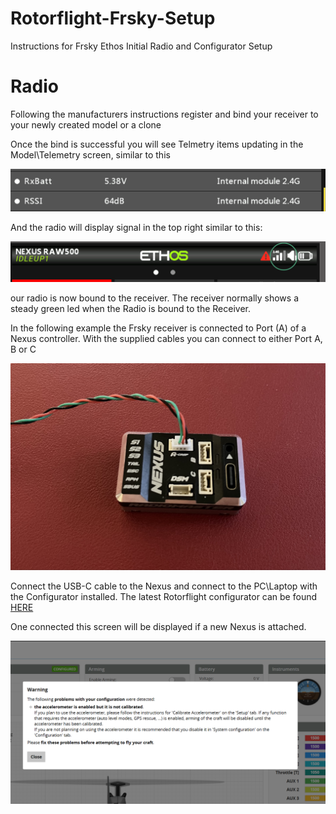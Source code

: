# Rotorflight-Frsky-Setup
Instructions for Frsky Ethos Initial Radio and Configurator Setup

# Radio

Following the manufacturers instructions register and bind your receiver to your newly created model or a clone

Once the bind is successful you will see Telmetry items updating in the Model\Telemetry screen, similar to this

![image](https://github.com/jimmy6616/Rotorflight-Frsky-Setup/blob/img/setup1.png)

And the radio will display signal in the top right similar to this:

![image](https://github.com/jimmy6616/Rotorflight-Frsky-Setup/blob/img/setup1-1.png)

our radio is now bound to the receiver. The receiver normally shows a steady green led when the Radio is bound to the Receiver.

In the following example the Frsky receiver is connected to Port (A) of a Nexus controller. With the supplied cables you can connect to either Port A, B or C

![image](https://github.com/jimmy6616/Rotorflight-Frsky-Setup/blob/img/nexus1.jpg)

Connect the USB-C cable to the Nexus and connect to the PC\Laptop with the Configurator installed. The latest Rotorflight configurator can be found [HERE](https://github.com/rotorflight/rotorflight-firmware/releases)

One connected this screen will be displayed if a new Nexus is attached.

![image](https://github.com/jimmy6616/Rotorflight-Frsky-Setup/blob/img/setup-page1.png)








